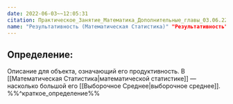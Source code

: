 ```yaml
---
date: 2022-06-03~~12:05:31
citation: Практическое_Занятие_Математика_Дополнительные_главы_03.06.22
name: "Результативность (Математическая Статистика)" "Результативность"
---
```

## Определение:
Описание для объекта, означающий его продуктивность.
В [[Математическая Статистика|математической статистике]] — насколько большой его [[Выборочное Среднее|выборочное среднее]].
%%^краткое_определение%%
